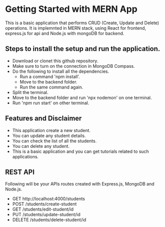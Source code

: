 # Getting Started with MERN App
This is a basic application that performs CRUD (Create, Update and Delete) operations. It is implemnted in MERN stack, using React for frontend, express.js for api and Node.js with mongoDB for backend.

## Steps to install the setup and run the application.
- Download or clonet this github repository.
- Make sure to turn on the connection in MongoDB Compass.
- Do the following to install all the dependencies.
    - Run a command 'npm install'.
    - Move to the backend folder.
    - Run the same command again.
- Split the terminal.
- Move to the backend folder and run 'npx nodemon' on one terminal.
- Run 'npm run start' on other terminal.

## Features and Disclaimer
- This application create a new student.
- You can update any student details.
- You can check the list of all the students.
- You can delete any student.
- This is a basic application and you can get tutorials related to such applications.

## REST API
Following will be your APIs routes created with Express.js, MongoDB and Node.js.
- GET	http://localhost:4000/students
- POST	/students/create-student
- GET	/students/edit-student/id
- PUT	/students/update-student/id
- DELETE	/students/delete-student/id
